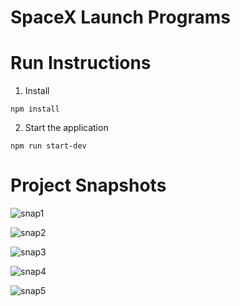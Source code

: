 # SpaceX Launch Programs






# Run Instructions


1. Install
```
npm install
```

2. Start the application
```
npm run start-dev
```


# Project Snapshots

![snap1](https://user-images.githubusercontent.com/30488450/92908393-ceef5900-f443-11ea-8709-7281e18eaf82.PNG)

![snap2](https://user-images.githubusercontent.com/30488450/92908515-eb8b9100-f443-11ea-9735-3c7d8880ff3b.PNG)

![snap3](https://user-images.githubusercontent.com/30488450/92908594-01995180-f444-11ea-9271-8c4c86d5e0fc.PNG)

![snap4](https://user-images.githubusercontent.com/30488450/92908785-2c83a580-f444-11ea-8f6d-8d12fe21dd33.PNG)

![snap5](https://user-images.githubusercontent.com/30488450/92908860-3e654880-f444-11ea-884c-c4988be4cf93.PNG)
